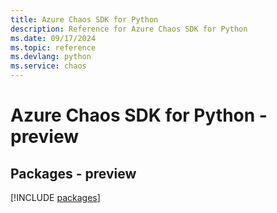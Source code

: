```yaml
---
title: Azure Chaos SDK for Python
description: Reference for Azure Chaos SDK for Python
ms.date: 09/17/2024
ms.topic: reference
ms.devlang: python
ms.service: chaos
---
```

# Azure Chaos SDK for Python - preview
## Packages - preview
[!INCLUDE [packages](chaos-index.md)]